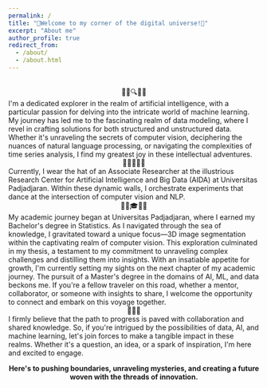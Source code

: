 ```yaml
---
permalink: /
title: "🌌Welcome to my corner of the digital universe!🌌"
excerpt: "About me"
author_profile: true
redirect_from: 
  - /about/
  - /about.html
---
```

<br>
<center>🕵️‍♂️🔍🕵️‍♂️</center>
I'm a dedicated explorer  in the realm of artificial intelligence, with a particular passion for delving into the intricate world of machine learning. My journey has led me to the fascinating realm of data modeling, where I revel in crafting solutions for both structured and unstructured data. Whether it's unraveling the secrets of computer vision, deciphering the nuances of natural language processing, or navigating the complexities of time series analysis, I find my greatest joy in these intellectual adventures.

<br>

<center>🧑‍💻🥼🧑‍💻</center>
Currently, I wear the hat of an Associate Researcher at the illustrious Research Center for Artificial Intelligence and Big Data (AIDA) at Universitas Padjadjaran. Within these dynamic walls, I orchestrate experiments that dance at the intersection of computer vision and NLP.

<br>

<center>🧑‍🎓🎓🧑‍🎓</center>
My academic journey began at Universitas Padjadjaran, where I earned my Bachelor's degree in Statistics. As I navigated through the sea of knowledge, I gravitated toward a unique focus—3D image segmentation within the captivating realm of computer vision. This exploration culminated in my thesis, a testament to my commitment to unraveling complex challenges and distilling them into insights. With an insatiable appetite for growth, I'm currently setting my sights on the next chapter of my academic journey. The pursuit of a Master's degree in the domains of AI, ML, and data beckons me. If you're a fellow traveler on this road, whether a mentor, collaborator, or someone with insights to share, I welcome the opportunity to connect and embark on this voyage together.

<br>

<center>👦🤝👧</center>
I firmly believe that the path to progress is paved with collaboration and shared knowledge. So, if you're intrigued by the possibilities of data, AI, and machine learning, let's join forces to make a tangible impact in these realms. Whether it's a question, an idea, or a spark of inspiration, I'm here and excited to engage.

<br>

<center>

**Here's to pushing boundaries, unraveling mysteries, and creating a future woven with the threads of innovation.**

</center>